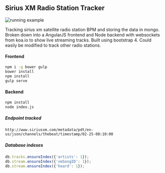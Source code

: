 ## Sirius XM Radio Station Tracker
![running example](http://i.imgur.com/8rIKBwt.jpg)

Tracking sirius xm satellite radio station BPM and storing the data in mongo.
Broken down into a AngularJS frontend and Node backend with websockets from koa.io to show live streaming tracks. Built using bootstrap 4.
Could easily be modified to track other radio stations.

#### Frontend
```bash
npm i -g bower gulp
bower install
npm install
gulp serve
```

#### Backend
```bash
npm install
node index.js
```

##### Endpoint tracked  
```HTTP
http://www.siriusxm.com/metadata/pdt/en-us/json/channels/thebeat/timestamp/02-25-08:10:00
```

##### Database indexes
```javascript
db.tracks.ensureIndex({'artists': 1});
db.stream.ensureIndex({'xmSongID': 1});
db.stream.ensureIndex({'heard': 1});
```
